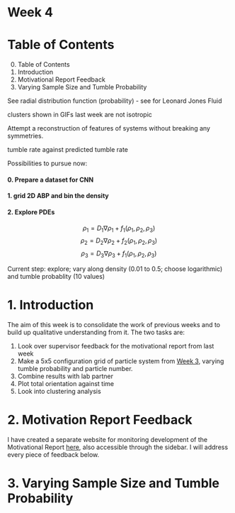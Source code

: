 <script type="text/javascript"
  src="https://cdnjs.cloudflare.com/ajax/libs/mathjax/2.7.0/MathJax.js?config=TeX-AMS_CHTML">
</script>
<script type="text/x-mathjax-config">
  MathJax.Hub.Config({
    tex2jax: {
      inlineMath: [['$','$'], ['\\(','\\)']],
      processEscapes: true},
      jax: ["input/TeX","input/MathML","input/AsciiMath","output/CommonHTML"],
      extensions: ["tex2jax.js","mml2jax.js","asciimath2jax.js","MathMenu.js","MathZoom.js","AssistiveMML.js", "[Contrib]/a11y/accessibility-menu.js"],
      TeX: {
      extensions: ["AMSmath.js","AMSsymbols.js","noErrors.js","noUndefined.js"],
      equationNumbers: {
      autoNumber: "AMS"
      }
    }
  });
</script>

# Week 4

# Table of Contents

0. Table of Contents
1. Introduction
2. Motivational Report Feedback
3. Varying Sample Size and Tumble Probability

See radial distribution function (probability) - see for Leonard Jones Fluid

clusters shown in GIFs last week are not isotropic


Attempt a reconstruction of features of systems without breaking any symmetries.


tumble rate against predicted tumble rate

Possibilities to pursue now:

#### 0. Prepare a dataset for CNN
#### 1. grid 2D ABP and bin the density
#### 2. Explore PDEs

$$\rho_{1}= D_{1}\nabla \rho_{1} + f_{1} (\rho_{1},\rho_{2},\rho_{3}) $$
$$\rho_{2}= D_{2}\nabla \rho_{2} + f_{2} (\rho_{1},\rho_{2},\rho_{3}) $$
$$\rho_{3}= D_{3}\nabla \rho_{3} + f_{1} (\rho_{1},\rho_{2},\rho_{3}) $$

Current step: explore; vary along density (0.01 to 0.5; choose logarithmic) and tumble probablity (10 values)

# 1. Introduction

The aim of this week is to consolidate the work of previous weeks and to build up qualitative understanding from it. The two tasks are:

1. Look over supervisor feedback for the motivational report from last week
2. Make a 5x5 configuration grid of particle system from [Week 3](./week3.qmd), varying tumble probability and particle number.
3. Combine results with lab partner
4. Plot total orientation against time
5. Look into clustering analysis

# 2. Motivation Report Feedback

I have created a separate website for monitoring development of the Motivational Report [here](./../motivational-report/motivational-report.qmd), also accessible through the sidebar. I will address every piece of feedback below.

# 3. Varying Sample Size and Tumble Probability


